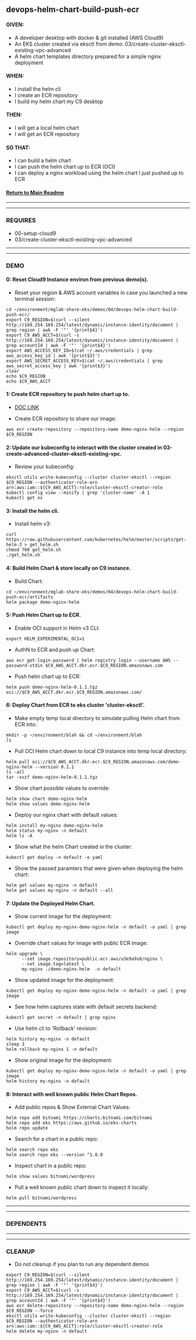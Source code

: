 ## devops-helm-chart-build-push-ecr

#### GIVEN:
  - A developer desktop with docker & git installed (AWS Cloud9)
  - An EKS cluster created via eksctl from demo: 03/create-cluster-eksctl-existing-vpc-advanced
  - A helm chart templates directory prepared for a simple nginx deployment

#### WHEN:
  - I install the helm cli
  - I create an ECR repository
  - I build my helm chart my C9 desktop

#### THEN:
  - I will get a local helm chart
  - I will get an ECR repository

#### SO THAT:
  - I can build a helm chart
  - I can push the helm chart up to ECR (OCI)
  - I can deploy a nginx workload using the helm chart I just pushed up to ECR

#### [Return to Main Readme](https://github.com/bwer432/mglab-share-eks#demos)

---------------------------------------------------------------
---------------------------------------------------------------
### REQUIRES
- 00-setup-cloud9
- 03/create-cluster-eksctl-existing-vpc-advanced

---------------------------------------------------------------
---------------------------------------------------------------
### DEMO

#### 0: Reset Cloud9 Instance environ from previous demo(s).
- Reset your region & AWS account variables in case you launched a new terminal session:
```
cd ~/environment/mglab-share-eks/demos/04/devops-helm-chart-build-push-ecr/
export C9_REGION=$(curl --silent http://169.254.169.254/latest/dynamic/instance-identity/document |  grep region | awk -F '"' '{print$4}')
export C9_AWS_ACCT=$(curl -s http://169.254.169.254/latest/dynamic/instance-identity/document | grep accountId | awk -F '"' '{print$4}')
export AWS_ACCESS_KEY_ID=$(cat ~/.aws/credentials | grep aws_access_key_id | awk '{print$3}')
export AWS_SECRET_ACCESS_KEY=$(cat ~/.aws/credentials | grep aws_secret_access_key | awk '{print$3}')
clear
echo $C9_REGION
echo $C9_AWS_ACCT
```

#### 1: Create ECR repository to push helm chart up to.
- [DOC LINK](https://docs.aws.amazon.com/AmazonECR/latest/userguide/ECR_on_EKS.html#using-helm-charts-eks)

- Create ECR repository to share our image:
```
aws ecr create-repository --repository-name demo-nginx-helm --region $C9_REGION
```

#### 2: Update our kubeconfig to interact with the cluster created in 03-create-advanced-cluster-eksctl-existing-vpc.
- Review your kubeconfig:
```
eksctl utils write-kubeconfig --cluster cluster-eksctl --region $C9_REGION --authenticator-role-arn arn:aws:iam::${C9_AWS_ACCT}:role/cluster-eksctl-creator-role
kubectl config view --minify | grep 'cluster-name' -A 1
kubectl get ns
```

#### 3: Install the helm cli.
- Install helm v3:
```
curl https://raw.githubusercontent.com/kubernetes/helm/master/scripts/get-helm-3 > get_helm.sh
chmod 700 get_helm.sh
./get_helm.sh
```

#### 4: Build Helm Chart & store locally on C9 instance.
- Build Chart:
```
cd ~/environment/mglab-share-eks/demos/04/devops-helm-chart-build-push-ecr/artifacts
helm package demo-nginx-helm
```

#### 5: Push Helm Chart up to ECR.
- Enable OCI support in Helm v3 CLI:
```
export HELM_EXPERIMENTAL_OCI=1
```

- AuthN to ECR and push up Chart:
```
aws ecr get-login-password | helm registry login --username AWS --password-stdin $C9_AWS_ACCT.dkr.ecr.$C9_REGION.amazonaws.com
```
- Push helm chart up to ECR:
```
helm push demo-nginx-helm-0.1.1.tgz oci://$C9_AWS_ACCT.dkr.ecr.$C9_REGION.amazonaws.com/
```

#### 6: Deploy Chart from ECR to eks cluster 'cluster-eksctl'.
- Make empty temp local directory to simulate pulling Helm chart from ECR into:
```
mkdir -p ~/environment/blah && cd ~/environment/blah
ls
```
- Pull OCI Helm chart down to local C9 instance into temp local directory:
```
helm pull oci://$C9_AWS_ACCT.dkr.ecr.$C9_REGION.amazonaws.com/demo-nginx-helm --version 0.1.1
ls -all
tar -xvzf demo-nginx-helm-0.1.1.tgz
```
- Show chart possible values to override:
```
helm show chart demo-nginx-helm
helm show values demo-nginx-helm
```
- Deploy our nginx chart with default values:
```
helm install my-nginx demo-nginx-helm
helm status my-nginx -n default
helm ls -A
```
- Show what the helm Chart created in the cluster:
```
kubectl get deploy -n default -o yaml
```
- Show the passed paramters that were given when deploying the helm chart:
```
helm get values my-nginx -n default
helm get values my-nginx -n default --all
```

#### 7: Update the Deployed Helm Chart.
- Show current image for the deployment:
```
kubectl get deploy my-nginx-demo-nginx-helm -n default -o yaml | grep image
```
- Override chart values for image with public ECR image:
```
helm upgrade \
      --set image.repository=public.ecr.aws/u3e9a9s8/nginx \
      --set image.tag=latest \
      my-nginx ./demo-nginx-helm  -n default
```
- Show updated image for the deployment:
```
kubectl get deploy my-nginx-demo-nginx-helm -n default -o yaml | grep image
```
- See how helm captures state with default secrets backend:
```
kubectl get secret -n default | grep nginx
```
- Use helm cli to 'Rollback' revision:
```
helm history my-nginx -n default
sleep 3
helm rollback my-nginx 1 -n default
```
- Show original image for the deployment:
```
kubectl get deploy my-nginx-demo-nginx-helm -n default -o yaml | grep image
helm history my-nginx -n default
```

#### 8: Interact with well known public Helm Chart Repos.
- Add public repos & Show External Chart Values:
```
helm repo add bitnami https://charts.bitnami.com/bitnami
helm repo add eks https://aws.github.io/eks-charts
helm repo update
```
- Search for a chart in a public repo:
```
helm search repo eks
helm search repo eks --version ^1.0.0
```
- Inspect chart in a public repo:
```
helm show values bitnami/wordpress
```
- Pull a well known public chart down to inspect it locally:
```
helm pull bitnami/wordpress
```

---------------------------------------------------------------
---------------------------------------------------------------
### DEPENDENTS

---------------------------------------------------------------
---------------------------------------------------------------
### CLEANUP
- Do not cleanup if you plan to run any dependent demos
```
export C9_REGION=$(curl --silent http://169.254.169.254/latest/dynamic/instance-identity/document |  grep region | awk -F '"' '{print$4}')
export C9_AWS_ACCT=$(curl -s http://169.254.169.254/latest/dynamic/instance-identity/document | grep accountId | awk -F '"' '{print$4}')
aws ecr delete-repository --repository-name demo-nginx-helm --region $C9_REGION --force
eksctl utils write-kubeconfig --cluster cluster-eksctl --region $C9_REGION --authenticator-role-arn arn:aws:iam::${C9_AWS_ACCT}:role/cluster-eksctl-creator-role
helm delete my-nginx -n default
```
